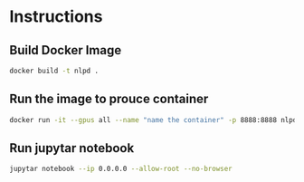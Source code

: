# Instructions

## Build Docker Image
```bash
docker build -t nlpd .
```

## Run the image to prouce container
```bash
docker run -it --gpus all --name "name the container" -p 8888:8888 nlpd bash
```


## Run jupytar notebook
```bash
jupytar notebook --ip 0.0.0.0 --allow-root --no-browser
```



